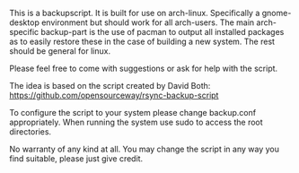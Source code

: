 This is a backupscript.
It is built for use on arch-linux. Specifically a gnome-desktop environment 
but should work for all arch-users.
The main arch-specific backup-part is the use of pacman to output all 
installed packages as to easily restore these in the case of building a new 
system.
The rest should be general for linux.

Please feel free to come with suggestions or ask for help with the script.

The idea is based on the script created by David Both: https://github.com/opensourceway/rsync-backup-script

To configure the script to your system please change backup.conf appropriately.
When running the system use sudo to access the root directories.

No warranty of any kind at all.
You may change the script in any way you find suitable, please just give credit.